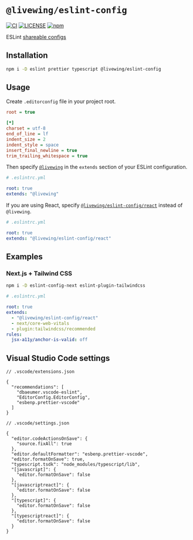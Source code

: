 # `@livewing/eslint-config`

[![CI](https://github.com/livewing/eslint-config/workflows/CI/badge.svg)](https://github.com/livewing/eslint-config/actions?query=workflow%3ACI)
[![LICENSE](https://img.shields.io/github/license/livewing/eslint-config)](./LICENSE)
[![npm](https://img.shields.io/npm/v/@livewing/eslint-config)](https://www.npmjs.com/package/@livewing/eslint-config)

ESLint [shareable configs](https://eslint.org/docs/developer-guide/shareable-configs.html)

## Installation

```sh
npm i -D eslint prettier typescript @livewing/eslint-config
```

## Usage

Create `.editorconfig` file in your project root.

```ini
root = true

[*]
charset = utf-8
end_of_line = lf
indent_size = 2
indent_style = space
insert_final_newline = true
trim_trailing_whitespace = true
```

Then specify [`@livewing`](./src/index.yml) in the `extends` section of your ESLint configuration.

```yaml
# .eslintrc.yml

root: true
extends: "@livewing"
```

If you are using React, specify [`@livewing/eslint-config/react`](./src/react.yml) instead of `@livewing`.

```yaml
# .eslintrc.yml

root: true
extends: "@livewing/eslint-config/react"
```

## Examples

### Next.js + Tailwind CSS

```sh
npm i -D eslint-config-next eslint-plugin-tailwindcss
```

```yaml
# .eslintrc.yml

root: true
extends:
  - "@livewing/eslint-config/react"
  - next/core-web-vitals
  - plugin:tailwindcss/recommended
rules:
  jsx-a11y/anchor-is-valid: off
```

## Visual Studio Code settings

```jsonc
// .vscode/extensions.json

{
  "recommendations": [
    "dbaeumer.vscode-eslint",
    "EditorConfig.EditorConfig",
    "esbenp.prettier-vscode"
  ]
}
```

```jsonc
// .vscode/settings.json

{
  "editor.codeActionsOnSave": {
    "source.fixAll": true
  },
  "editor.defaultFormatter": "esbenp.prettier-vscode",
  "editor.formatOnSave": true,
  "typescript.tsdk": "node_modules/typescript/lib",
  "[javascript]": {
    "editor.formatOnSave": false
  },
  "[javascriptreact]": {
    "editor.formatOnSave": false
  },
  "[typescript]": {
    "editor.formatOnSave": false
  },
  "[typescriptreact]": {
    "editor.formatOnSave": false
  }
}
```
